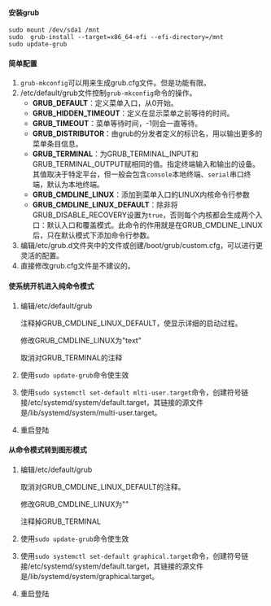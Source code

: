 #### 安装grub

```shell
sudo mount /dev/sda1 /mnt
sudo  grub-install --target=x86_64-efi --efi-directory=/mnt
sudo update-grub
```



#### 简单配置

1. `grub-mkconfig`可以用来生成grub.cfg文件。但是功能有限。
2. /etc/default/grub文件控制`grub-mkconfig`命令的操作。
   - **GRUB_DEFAULT**：定义菜单入口，从0开始。
   - **GRUB_HIDDEN_TIMEOUT**：定义在显示菜单之前等待的时间。
   - **GRUB_TIMEOUT**：菜单等待时间，-1则会一直等待。
   - **GRUB_DISTRIBUTOR**：由grub的分发者定义的标识名，用以输出更多的菜单条目信息。
   - **GRUB_TERMINAL**：为GRUB_TERMINAL_INPUT和GRUB_TERMINAL_OUTPUT赋相同的值。指定终端输入和输出的设备。其值取决于特定平台，但一般会包含`console`本地终端、`serial`串口终端，默认为本地终端。
   - **GRUB_CMDLINE_LINUX**：添加到菜单入口的LINUX内核命令行参数
   - **GRUB_CMDLINE_LINUX_DEFAULT**：除非将GRUB_DISABLE_RECOVERY设置为`true`，否则每个内核都会生成两个入口：默认入口和覆盖模式。此命令的作用就是在GRUB_CMDLINE_LINUX后，只在默认模式下添加命令行参数。
3. 编辑/etc/grub.d文件夹中的文件或创建/boot/grub/custom.cfg，可以进行更灵活的配置。
4. 直接修改grub.cfg文件是不建议的。

#### 使系统开机进入纯命令模式

1. 编辑/etc/default/grub

   注释掉GRUB_CMDLINE_LINUX_DEFAULT，使显示详细的启动过程。

   修改GRUB_CMDLINE_LINUX为"text"

   取消对GRUB_TERMINAL的注释

2. 使用`sudo update-grub`命令使生效

3. 使用`sudo systemctl set-default mlti-user.target`命令，创建符号链接/etc/systemd/system/default.target，其链接的源文件是/lib/systemd/system/multi-user.target。

4. 重启登陆


#### 从命令模式转到图形模式

1. 编辑/etc/default/grub

   取消对GRUB_CMDLINE_LINUX_DEFAULT的注释。

   修改GRUB_CMDLINE_LINUX为""

   注释掉GRUB_TERMINAL

2. 使用`sudo update-grub`命令使生效

3. 使用`sudo systemctl set-default graphical.target`命令，创建符号链接/etc/systemd/system/default.target，其链接的源文件是/lib/systemd/system/graphical.target。

4. 重启登陆